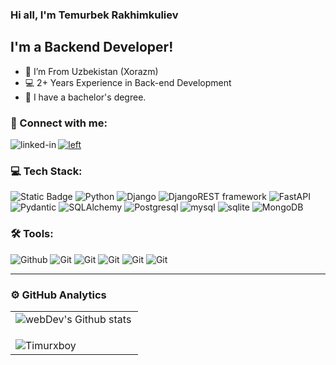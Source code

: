 ### Hi all, I'm Temurbek Rakhimkuliev

## I'm a Backend Developer!

- 📍 I’m From Uzbekistan (Xorazm)
- 💻 2+ Years Experience in Back-end Development
- 📙 I have a bachelor's degree.

### 🤝 Connect with me:
[<img align="left" alt="linked-in" src="https://img.shields.io/badge/LinkedIn-0077B5?style=for-the-badge&logo=linkedin&logoColor=white">](https://www.linkedin.com/in/temurbek-rakhimkuliev-344b9b20a/) 
[<img alt="left" alt="linked-in" src="https://img.shields.io/badge/Telegram-2CA5E0?style=for-the-badge&logo=telegram&logoColor=white" />](https://t.me/Timurxboy) 





### 💻 Tech Stack:
![Static Badge](https://img.shields.io/badge/Golang%20-%20?style=for-the-badge&logo=Go&logoColor=%23FFF&labelColor=4479A1&color=4479A1)
![Python](https://img.shields.io/badge/-Python-356D9C?style=for-the-badge&logo=python&logoColor=fff)
![Django](https://img.shields.io/badge/-Django-003A2B?style=for-the-badge&logo=django&logoColor=fff)
![DjangoREST framework](https://img.shields.io/badge/-DRF-blueviolet?style=for-the-badge&logo=DRF&logoColor=fff)
![FastAPI](https://img.shields.io/badge/-FastAPI-009889?style=for-the-badge&logo=Fastapi&logoColor=fff)
![Pydantic](https://img.shields.io/badge/PYDANTIC%20-%20?style=for-the-badge&logo=pydantic&logoColor=%23FFFFF&color=%23FF2D55)
![SQLAlchemy](https://img.shields.io/badge/SQLAlchemy%20-%20?style=for-the-badge&logo=SQLAlchemy&logoColor=%23d71f27&labelColor=%23cccccc&color=%23cccccc)
![Postgresql](https://img.shields.io/badge/Postgresql%20-%20?style=for-the-badge&logo=Postgresql&logoColor=%23FFF&labelColor=4479A1&color=4479A1)
![mysql](https://img.shields.io/badge/-Mysql-4479A1?style=for-the-badge&logo=mysql&logoColor=fff)
![sqlite](https://img.shields.io/badge/-sqlite-4479A1?style=for-the-badge&logo=sqlite&logoColor=fff)
![MongoDB](https://img.shields.io/badge/-MongoDB-00ED64?style=for-the-badge&logo=MongoDB&logoColor=fff)


### 🛠 Tools:

![Github](https://img.shields.io/badge/-Github-14191E?style=for-the-badge&logo=github&logoColor=fff)
![Git](https://img.shields.io/badge/-Git-F05033?style=for-the-badge&logo=git&logoColor=fff)
![Git](https://img.shields.io/badge/-Docker-2496ED?style=for-the-badge&logo=docker&logoColor=fff)
![Git](https://img.shields.io/badge/-Vscode-36A2EE?style=for-the-badge&logo=VisualStudioCode&logoColor=fff)
![Git](https://img.shields.io/badge/-POstman-FF6C38?style=for-the-badge&logo=Postman&logoColor=fff)
![Git](https://img.shields.io/badge/-Linux-F05033?style=for-the-badge&logo=Linux&logoColor=fff)

---

### ⚙️ GitHub Analytics

<table>
  <tr>
    <td>
      <img align="left" src="https://github-readme-streak-stats.herokuapp.com/?user=Timurxboy&theme=algolia" alt="webDev's Github stats" />
    </td>
  </tr>
  <tr>
    <td>
      <p><img align="left" src="https://github-readme-stats.vercel.app/api/top-langs?username=Timurxboy&show_icons=true&locale=en&layout=compact" alt="Timurxboy" /></p><br>      
    </td>
  </tr>
</table>


